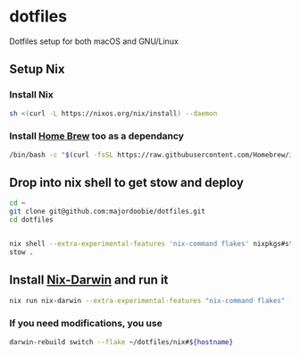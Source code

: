# dotfiles

Dotfiles setup for both macOS and GNU/Linux

## Setup Nix

### Install Nix

```bash
sh <(curl -L https://nixos.org/nix/install) --daemon
```

### Install [Home Brew](https://brew.sh/) too as a dependancy
```bash
/bin/bash -c "$(curl -fsSL https://raw.githubusercontent.com/Homebrew/install/HEAD/install.sh)"
```

## Drop into nix shell to get stow and deploy
```bash
cd ~
git clone git@github.com:majordoobie/dotfiles.git
cd dotfiles


nix shell --extra-experimental-features 'nix-command flakes' nixpkgs#stow
stow .
```


## Install [Nix-Darwin](https://github.com/LnL7/nix-darwin) and run it

```bash
nix run nix-darwin --extra-experimental-features "nix-command flakes" -- switch --flake ~/dotfiles/nix#${hostname}
```

### If you need modifications, you use
```bash
darwin-rebuild switch --flake ~/dotfiles/nix#${hostname}
```
